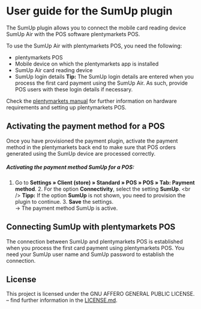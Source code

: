 # User guide for the SumUp plugin

The SumUp plugin allows you to connect the mobile card reading device SumUp Air with the POS software plentymarkets POS.

To use the SumUp Air with plentymarkets POS, you need the following:

* plentymarkets POS
* Mobile device on which the plentymarkets app is installed
* SumUp Air card reading device
* SumUp login details
__**Tip:**__ The SumUp login details are entered when you process the first card payment using the SumUp Air. As such, provide POS users with these login details if necessary.

Check the [plentymarkets manual](https://knowledge.plentymarkets.com/omni-channel/pos/pos-einrichten) for further information on hardware requirements and setting up plentymarkets POS.

<div class="container-toc"></div>

## Activating the payment method for a POS

Once you have provisioned the payment plugin, activate the payment method in the plentymarkets back end to make sure that POS orders generated using the SumUp device are processed correctly.

##### Activating the payment method SumUp for a POS:

1. Go to **Settings » Client (store) » Standard » POS » POS » Tab: Payment method**. 2. For the option **Connectivity**, select the setting **SumUp**. &lt;br /&gt; **__Tipp:__** If the option **SumUp** is not shown, you need to provision the plugin to continue. 3. **Save** the settings.<br /> → The payment method SumUp is active.

## Connecting SumUp with plentymarkets POS

The connection between SumUp and plentymarkets POS is established when you process the first card payment using plentymarkets POS. You need your SumUp user name and SumUp password to establish the connection.

## License

This project is licensed under the GNU AFFERO GENERAL PUBLIC LICENSE. – find further information in the [LICENSE.md](https://github.com/plentymarkets/plugin-etsy/blob/master/LICENSE.md).
